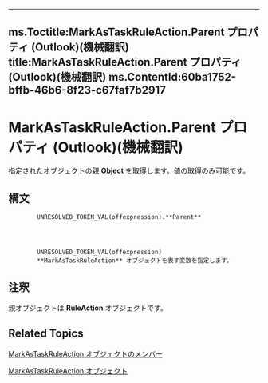 

---
ms.Toctitle:MarkAsTaskRuleAction.Parent プロパティ (Outlook)(機械翻訳)
title:MarkAsTaskRuleAction.Parent プロパティ (Outlook)(機械翻訳)
ms.ContentId:60ba1752-bffb-46b6-8f23-c67faf7b2917
---
# MarkAsTaskRuleAction.Parent プロパティ (Outlook)(機械翻訳)




指定されたオブジェクトの親 **Object** を取得します。値の取得のみ可能です。

## 構文

            UNRESOLVED_TOKEN_VAL(offexpression).**Parent**




            UNRESOLVED_TOKEN_VAL(offexpression)
            **MarkAsTaskRuleAction** オブジェクトを表す変数を指定します。



## 注釈
親オブジェクトは **RuleAction** オブジェクトです。



## Related Topics

[MarkAsTaskRuleAction オブジェクトのメンバー](1ec55a3d-5e52-d56a-d5ca-4372d393b9fa.md)

[MarkAsTaskRuleAction オブジェクト](639d9242-7387-2b25-9d0f-f7a14cf16790.md)





